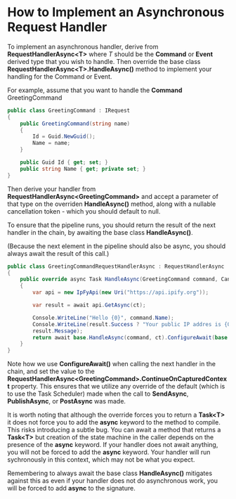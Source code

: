 # How to Implement an Asynchronous Request Handler

To implement an asynchronous handler, derive from **RequestHandlerAsync\<T\>** where *T* should be the **Command** or **Event** derived type that you wish to handle. Then override the base
class **RequestHandlerAsync\<T\>.HandleAsync()** method to implement your handling for the Command or Event.

For example, assume that you want to handle the **Command** GreetingCommand

``` csharp
public class GreetingCommand : IRequest
{
    public GreetingCommand(string name)
    {
        Id = Guid.NewGuid();
        Name = name;
    }

    public Guid Id { get; set; }
    public string Name { get; private set; }
}
```

Then derive your handler from **RequestHandlerAsync\<GreetingCommand\>** and accept a parameter of that type on the overriden **HandleAsync()** method, along with a nullable cancellation token - which you should
default to null.

To ensure that the pipeline runs, you should return the result of the next handler in the chain, by awaiting the base class **HandleAsync()**.

(Because the next element in the pipeline should also be async, you should always await the result of this call.)

``` csharp
public class GreetingCommandRequestHandlerAsync : RequestHandlerAsync
{
    public override async Task HandleAsync(GreetingCommand command, CancellationToken? ct = null)
    {
        var api = new IpFyApi(new Uri("https://api.ipify.org"));

        var result = await api.GetAsync(ct);

        Console.WriteLine("Hello {0}", command.Name);
        Console.WriteLine(result.Success ? "Your public IP addres is {0}" : "Call to IpFy API failed : {0}",
        result.Message);
        return await base.HandleAsync(command, ct).ConfigureAwait(base.ContinueOnCapturedContext);
    }
}
```

Note how we use **ConfigureAwait()** when calling the next handler in the chain, and set the value to the **RequestHandlerAsync\<GreetingCommand\>.ContinueOnCapturedContext** property. This ensures that we utilize any override of the default (which is to use the Task Scheduler) made when the call to **SendAsync**, **PublishAsync**, or **PostAsync** was made.

It is worth noting that although the override forces you to return a **Task\<T\>** it does not force you to add the **async** keyword to the method to compile. This risks introducing a subtle bug. You can await a
method that returns a **Task\<T\>** but creation of the state machine in the caller depends on the presence of the **async** keyword. If your handler does not await anything, you will not be forced to add the
**async** keyword. Your handler will run sychronously in this context, which may not be what you expect.

Remembering to always await the base class **HandleAsync()** mitigates against this as even if your handler does not do asynchronous work, you will be forced to add **async** to the signature.
